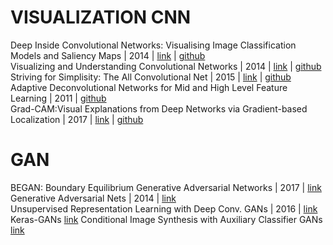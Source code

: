 # VISUALIZATION CNN

Deep Inside Convolutional Networks: Visualising Image Classification Models and Saliency Maps | 2014 | [link](https://cs.nyu.edu/~fergus/papers/zeilerECCV2014.pdf) | [github](https://github.com/binrey/lithub/blob/master/data/Deep%20Inside%20Convolutional%20Networks:%20Visualising...%202014.pdf)    
Visualizing and Understanding Convolutional Networks | 2014 | [link](https://arxiv.org/pdf/1311.2901.pdf) | [github](https://github.com/binrey/lithub/blob/master/data/Visualizing%20and%20Understanding%20Convolutional%20Networks%202014.pdf)   
Striving for Simplisity: The All Convolutional Net | 2015 | [link](https://arxiv.org/pdf/1412.6806.pdf) | [github](https://github.com/binrey/lithub/blob/master/data/Striving%20for%20Simplisity:%20The%20All%20Convolutional%20Net%202015.pdf)   
Adaptive Deconvolutional Networks for Mid and High Level Feature Learning | 2011 | [github](https://github.com/binrey/lithub/blob/master/data/Adaptive%20Deconvolutional%20Networks%20for%20Mid%20and%20High%20Level%20Feature%20Learning%202011.pdf)    
Grad-CAM:Visual Explanations from Deep Networks via Gradient-based Localization | 2017 | [link](https://arxiv.org/abs/1610.02391) | [github](https://github.com/binrey/lithub/blob/master/data/Grad-CAM:%20Visual%20Explanations%20from%20Deep%20Networks...%202017.pdf)

# GAN

BEGAN: Boundary Equilibrium Generative Adversarial Networks | 2017 | [link](https://arxiv.org/pdf/1703.10717.pdf)   
Generative Adversarial Nets | 2014 | [link](https://arxiv.org/pdf/1406.2661.pdf)    
Unsupervised Representation Learning with Deep Conv. GANs | 2016 | [link](https://arxiv.org/pdf/1511.06434.pdf)    
Keras-GANs [link](https://github.com/eriklindernoren/Keras-GAN)
Conditional Image Synthesis with Auxiliary Classifier GANs [link](https://arxiv.org/pdf/1610.09585.pdf)
